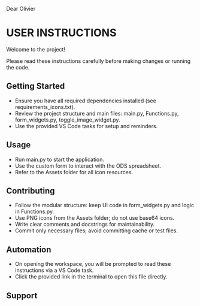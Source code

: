 Dear Olivier

# USER INSTRUCTIONS

Welcome to the project!

Please read these instructions carefully before making changes or running the code.

## Getting Started
- Ensure you have all required dependencies installed (see requirements_icons.txt).
- Review the project structure and main files: main.py, Functions.py, form_widgets.py, toggle_image_widget.py.
- Use the provided VS Code tasks for setup and reminders.

## Usage
- Run main.py to start the application.
- Use the custom form to interact with the ODS spreadsheet.
- Refer to the Assets folder for all icon resources.

## Contributing
- Follow the modular structure: keep UI code in form_widgets.py and logic in Functions.py.
- Use PNG icons from the Assets folder; do not use base64 icons.
- Write clear comments and docstrings for maintainability.
- Commit only necessary files; avoid committing cache or test files.

## Automation
- On opening the workspace, you will be prompted to read these instructions via a VS Code task.
- Click the provided link in the terminal to open this file directly.

## Support
